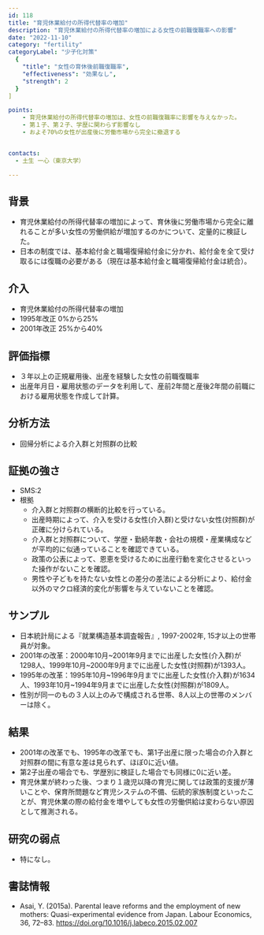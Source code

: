 ```yaml
---
id: 118 
title: "育児休業給付の所得代替率の増加" 
description: "育児休業給付の所得代替率の増加による女性の前職復職率への影響" 
date: "2022-11-10" 
category: "fertility" 
categoryLabel: "少子化対策" 
  {
    "title": "女性の育休後前職復職率",
    "effectiveness": "効果なし", 
    "strength": 2 
  }
]

points:
    - 育児休業給付の所得代替率の増加は、女性の前職復職率に影響を与えなかった。
    - 第１子、第２子、学歴に関わらず影響なし
    - およそ70%の女性が出産後に労働市場から完全に撤退する


contacts:
  - 土生 一心（東京大学）

---
```


## 背景 
- 育児休業給付の所得代替率の増加によって、育休後に労働市場から完全に離れることが多い女性の労働供給が増加するのかについて、定量的に検証した。
- 日本の制度では、基本給付金と職場復帰給付金に分かれ、給付金を全て受け取るには復職の必要がある（現在は基本給付金と職場復帰給付金は統合）。

## 介入
- 育児休業給付の所得代替率の増加
- 1995年改正 0%から25%
- 2001年改正 25%から40%


## 評価指標
- ３年以上の正規雇用後、出産を経験した女性の前職復職率
- 出産年月日・雇用状態のデータを利用して、産前2年間と産後2年間の前職における雇用状態を作成して計算。

## 分析方法
- 回帰分析による介入群と対照群の比較

## 証拠の強さ
- SMS:2
- 根拠 
    - 介入群と対照群の横断的比較を行っている。
    - 出産時期によって、介入を受ける女性(介入群)と受けない女性(対照群)が正確に分けられている。
    - 介入群と対照群について、学歴・勤続年数・会社の規模・産業構成などが平均的に似通っていることを確認できている。
    - 政策の公表によって、恩恵を受けるために出産行動を変化させるといった操作がないことを確認。
    - 男性や子どもを持たない女性との差分の差法による分析により、給付金以外のマクロ経済的変化が影響を与えていないことを確認。


## サンプル
- 日本統計局による『就業構造基本調査報告』, 1997-2002年, 15才以上の世帯員が対象。
- 2001年の改革：2000年10月~2001年9月までに出産した女性(介入群)が1298人、1999年10月~2000年9月までに出産した女性(対照群)が1393人。
- 1995年の改革：1995年10月~1996年9月までに出産した女性(介入群)が1634人、1993年10月~1994年9月までに出産した女性(対照群)が1809人。
- 性別が同一のもの３人以上のみで構成される世帯、8人以上の世帯のメンバーは除く。

## 結果
- 2001年の改革でも、1995年の改革でも、第1子出産に限った場合の介入群と対照群の間に有意な差は見られず、ほぼ0に近い値。
- 第2子出産の場合でも、学歴別に検証した場合でも同様に0に近い差。
- 育児休業が終わった後、つまり１歳児以降の育児に関しては政策的支援が薄いことや、保育所問題など育児システムの不備、伝統的家族制度といったことが、育児休業の際の給付金を増やしても女性の労働供給は変わらない原因として推測される。

## 研究の弱点
- 特になし。

## 書誌情報
- Asai, Y. (2015a). Parental leave reforms and the employment of new mothers: Quasi-experimental evidence from Japan. Labour Economics, 36, 72–83. https://doi.org/10.1016/j.labeco.2015.02.007
